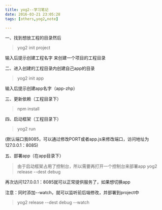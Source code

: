 ```yaml
---
title: yog2--学习笔记
date: 2016-03-21 23:05:28
tags: [others,yog2,note]

---
```

一、找到想放工程的目录然后


<blockquote>yog2 init project</blockquote>


输入后提示创建工程名字
来创建一个项目的工程目录

二、进入创建的工程目录内创建自己app的目录


<blockquote>yog2 init app</blockquote>


输入后提示创建app名字（app-zhp）

三、更新依赖（工程目录下）


<blockquote>npm install</blockquote>


四、启动框架（工程目录下）


<blockquote>yog2 run</blockquote>


(默认端口我8085，可以通过修改PORT或者app.js来修改端口，访问地址为127.0.0.1：8085)

五、部署app（在app目录下）


<blockquote>由于启动框架占用了控制台，所以需要再打开一个控制台来部署app
yog2 release --dest debug</blockquote>


再次访问127.0.0.1：8085就可以正常提供服务了，如果想切换app

注意：同时添加--watch，就可以监听前后端修改，并部署到project中


<blockquote>yog2 release --dest debug --watch</blockquote>

